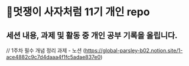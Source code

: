 # 🦁멋쟁이 사자처럼 11기 개인 repo
## 세션 내용, 과제 및 활동 중 개인 공부 기록을 올립니다.

// 1주차 필수 개념 정리 과제 - 노션 (https://global-parsley-b02.notion.site/1-ace4882c9c7d4daaa4f1fc5adae837e0)
